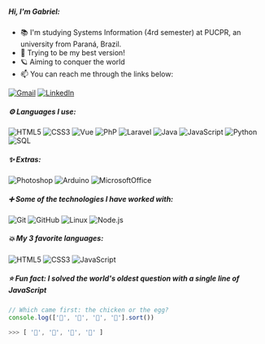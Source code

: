 ##### Hi, I'm Gabriel:

- 📚 I'm studying Systems Information (4rd semester) at PUCPR, an university from Paraná, Brazil.
- 🎯 Trying to be my best version!
- 🪐 Aiming to conquer the world 
- :mailbox: You can reach me through the links below:

[![Gmail](https://img.shields.io/badge/-GMAIL-D14836?style&logo=gmail&logoColor=white)](mailto:gevertlolz@gmail.com)
[![LinkedIn](https://img.shields.io/badge/-LINKEDIN-0077B5?style&logo=linkedin&logoColor=white)](https://www.linkedin.com/in/gabrielgevert/)


##### ⚙ Languages I use: 


![HTML5](https://img.shields.io/badge/-HTML5-000000?style=flat&logo=html5&logoWidth=20)
![CSS3](https://img.shields.io/badge/-CSS3-000000?style=flat&logo=CSS3&logoWidth=20&logoColor=blue)
![Vue](https://img.shields.io/badge/-Vue-000000?style=flat&logo=vuedotjs&logoWidth=20)
![PhP](https://img.shields.io/badge/-PHP-000000?style=flat&logo=php&logoWidth=20)
![Laravel](https://img.shields.io/badge/-Laravel-000000?style=flat&logo=laravel&logoWidth=20)
![Java](https://img.shields.io/badge/-Java-000000?style=flat&logo=java&logoWidth=20)
![JavaScript](https://img.shields.io/badge/-JavaScript-000000?style=flat&logo=javascript&logoWidth=20)
![Python](https://img.shields.io/badge/-Python-000000?style=flat&logo=python&logoWidth=20)
![SQL](https://img.shields.io/badge/-SQL-000000?style=flat&logo=mysql&logoWidth=20&logoColor=blue)


##### ✨ Extras:


![Photoshop](https://img.shields.io/badge/-Photoshop-000000?style=flat&logo=adobephotoshop&logoWidth=20)
![Arduino](https://img.shields.io/badge/-Arduino-000000?style=flat&logo=arduino&logoWidth=20)
![MicrosoftOffice](https://img.shields.io/badge/-Office-000000?style=flat&logo=microsoftoffice&logoWidth=20)


##### ➕ Some of the technologies I have worked with:


![Git](https://img.shields.io/badge/-Git-222222?style=flat&logo=git&logoColor=F05032&logoWidth=20)
![GitHub](https://img.shields.io/badge/-GitHub-222222?style=flat&logo=github&logoColor=181717&logoWidth=20)
![Linux](https://img.shields.io/badge/-Linux-222222?style=flat&logo=linux&logoColor=FCC624&logoWidth=20)
![Node.js](https://img.shields.io/badge/-Node.js-222222?style=flat&logo=node.js&logoColor=339933&logoWidth=20)



##### 💥 My 3 favorite languages:


![HTML5](https://img.shields.io/badge/-HTML5-222222?style=flat&logo=html5&logoWidth=20&logoColor=FCC624)
![CSS3](https://img.shields.io/badge/-CSS3-222222?style=flat&logo=CSS3&logoWidth=20&logoColor=FCC624)
![JavaScript](https://img.shields.io/badge/-JavaScript-222222?style=flat&logo=javascript&logoWidth=20&logoColor=FCC624)



##### ⭐ Fun fact: I solved the world's oldest question with a single line of JavaScript
<!-- wi*quL3fcV -->

```javascript
// Which came first: the chicken or the egg?
console.log(['🐣', '🐔', '🐥', '🥚'].sort())

>>> [ '🥚', '🐣', '🐥', '🐔' ]
```
